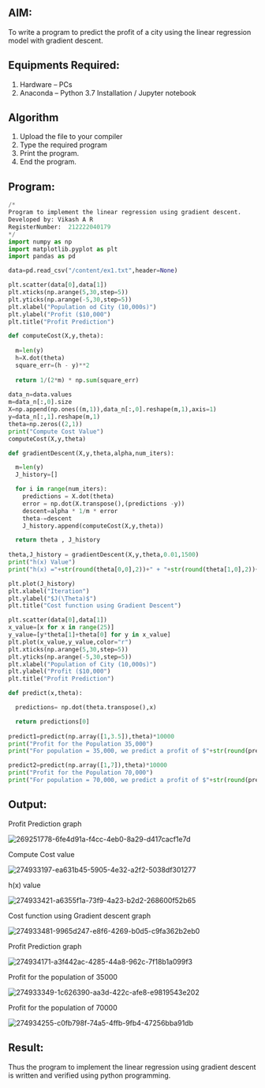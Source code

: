 ## AIM:
To write a program to predict the profit of a city using the linear regression model with gradient descent.

## Equipments Required:
1. Hardware – PCs
2. Anaconda – Python 3.7 Installation / Jupyter notebook

## Algorithm
1. Upload the file to your compiler
2. Type the required program
3. Print the program.
4. End the program.

## Program:
```python
/*
Program to implement the linear regression using gradient descent.
Developed by: Vikash A R
RegisterNumber:  212222040179
*/
import numpy as np
import matplotlib.pyplot as plt
import pandas as pd

data=pd.read_csv("/content/ex1.txt",header=None)

plt.scatter(data[0],data[1])
plt.xticks(np.arange(5,30,step=5))
plt.yticks(np.arange(-5,30,step=5))
plt.xlabel("Population od City (10,000s)")
plt.ylabel("Profit ($10,000")
plt.title("Profit Prediction")

def computeCost(X,y,theta):
  
  m=len(y)
  h=X.dot(theta)
  square_err=(h - y)**2
  
  return 1/(2*m) * np.sum(square_err)
  
data_n=data.values
m=data_n[:,0].size
X=np.append(np.ones((m,1)),data_n[:,0].reshape(m,1),axis=1)
y=data_n[:,1].reshape(m,1)
theta=np.zeros((2,1))
print("Compute Cost Value")
computeCost(X,y,theta)

def gradientDescent(X,y,theta,alpha,num_iters):

  m=len(y)
  J_history=[]

  for i in range(num_iters):
    predictions = X.dot(theta) 
    error = np.dot(X.transpose(),(predictions -y))
    descent=alpha * 1/m * error
    theta-=descent
    J_history.append(computeCost(X,y,theta))

  return theta , J_history
 
theta,J_history = gradientDescent(X,y,theta,0.01,1500)
print("h(x) Value")
print("h(x) ="+str(round(theta[0,0],2))+" + "+str(round(theta[1,0],2))+"x1")

plt.plot(J_history)
plt.xlabel("Iteration")
plt.ylabel("$J(\Theta)$")
plt.title("Cost function using Gradient Descent")

plt.scatter(data[0],data[1])
x_value=[x for x in range(25)]
y_value=[y*theta[1]+theta[0] for y in x_value]
plt.plot(x_value,y_value,color="r")
plt.xticks(np.arange(5,30,step=5))
plt.yticks(np.arange(-5,30,step=5))
plt.xlabel("Population of City (10,000s)")
plt.ylabel("Profit ($10,000")
plt.title("Profit Prediction")

def predict(x,theta):

  predictions= np.dot(theta.transpose(),x)

  return predictions[0]
 
predict1=predict(np.array([1,3.5]),theta)*10000
print("Profit for the Population 35,000")
print("For population = 35,000, we predict a profit of $"+str(round(predict1,0)))

predict2=predict(np.array([1,7]),theta)*10000
print("Profit for the Population 70,000")
print("For population = 70,000, we predict a profit of $"+str(round(predict2,0)))
```

## Output:

Profit Prediction graph

![269251778-6fe4d91a-f4cc-4eb0-8a29-d417cacf1e7d](https://github.com/VIKASHAR/Implementation-of-Linear-Regression-Using-Gradient-Descent/assets/119405655/7b9915c5-0e51-45f4-bde7-5b9276dd20fc)

Compute Cost value

![274933197-ea631b45-5905-4e32-a2f2-5038df301277](https://github.com/VIKASHAR/Implementation-of-Linear-Regression-Using-Gradient-Descent/assets/119405655/1cb9d38c-55eb-4ef2-b4df-ce5e3bb9c45f)

h(x) value

![274933421-a6355f1a-73f9-4a23-b2d2-268600f52b65](https://github.com/VIKASHAR/Implementation-of-Linear-Regression-Using-Gradient-Descent/assets/119405655/9b558f49-6bfe-40ba-a28c-0f0e9d405354)

Cost function using Gradient descent graph

![274933481-9965d247-e8f6-4269-b0d5-c9fa362b2eb0](https://github.com/VIKASHAR/Implementation-of-Linear-Regression-Using-Gradient-Descent/assets/119405655/f258771c-18ef-4e95-b253-65224f1928e3)

Profit Prediction graph

![274934171-a3f442ac-4285-44a8-962c-7f18b1a099f3](https://github.com/VIKASHAR/Implementation-of-Linear-Regression-Using-Gradient-Descent/assets/119405655/29ed758a-c8b2-4472-b7ef-731cbc1cc995)

Profit for the population of 35000

![274933349-1c626390-aa3d-422c-afe8-e9819543e202](https://github.com/VIKASHAR/Implementation-of-Linear-Regression-Using-Gradient-Descent/assets/119405655/b2dd8da4-36ea-4da1-8c53-7fdfce8f27fa)

Profit for the population of 70000

![274934255-c0fb798f-74a5-4ffb-9fb4-47256bba91db](https://github.com/VIKASHAR/Implementation-of-Linear-Regression-Using-Gradient-Descent/assets/119405655/313229f2-2eb7-4c24-a4e4-b2bf5aeb0a0b)


## Result:
Thus the program to implement the linear regression using gradient descent is written and verified using python programming.
